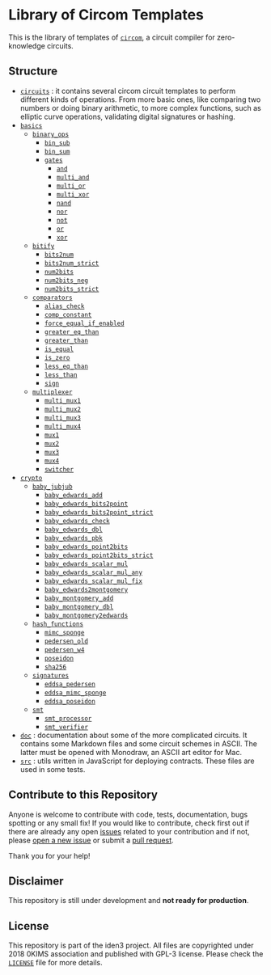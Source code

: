 # Library of Circom Templates

This is the library of templates of [`circom`](https://github.com/iden3/circom), a circuit compiler for zero-knowledge circuits. 


<!-- BACKGROUND? / NOTATION? :
For instance: Field elements vs. Binary 
-->

## Structure

- [`circuits`](circuits) : it contains several circom circuit templates to perform different kinds of operations. From more basic ones, like comparing two numbers or doing binary arithmetic, to more complex functions, such as elliptic curve operations, validating digital signatures or hashing.
- [`basics`](basics)
    - [`binary_ops`](basics/binary_ops)
        - [`bin_sub`](basics/binary_ops/bin_sub)
        - [`bin_sum`](basics/binary_ops/bin_sum)
        - [`gates`](basics/binary_ops/gates)
            - [`and`](basics/binary_ops/gates/and)
            - [`multi_and`](basics/binary_ops/gates/multi_and)
            - [`multi_or`](basics/binary_ops/gates/multi_or)
            - [`multi_xor`](basics/binary_ops/gates/multi_xor)
            - [`nand`](basics/binary_ops/gates/nand)
            - [`nor`](basics/binary_ops/gates/nor)
            - [`not`](basics/binary_ops/gates/not)
            - [`or`](basics/binary_ops/gates/or)
            - [`xor`](basics/binary_ops/gates/xor)
    - [`bitify`](basics/bitify)
        - [`bits2num`](basics/bitify/bits2num)
        - [`bits2num_strict`](basics/bitify/bits2num_strict)
        - [`num2bits`](basics/bitify/num2bits)
        - [`num2bits_neg`](basics/bitify/num2bits_neg)
        - [`num2bits_strict`](basics/bitify/num2bits_strict)
    - [`comparators`](basics/comparators)
        - [`alias_check`](basics/comparators/alias_check)
        - [`comp_constant`](basics/comparators/comp_constant)
        - [`force_equal_if_enabled`](basics/comparators/force_equal_if_enabled)
        - [`greater_eq_than`](basics/comparators/greater_eq_than)
        - [`greater_than`](basics/comparators/greater_than)
        - [`is_equal`](basics/comparators/is_equal)
        - [`is_zero`](basics/comparators/is_zero)
        - [`less_eq_than`](basics/comparators/less_eq_than)
        - [`less_than`](basics/comparators/less_than)
        - [`sign`](basics/comparators/sign)
    - [`multiplexer`](basics/multiplexer)
        - [`multi_mux1`](basics/multiplexer/multi_mux1)
        - [`multi_mux2`](basics/multiplexer/multi_mux2)
        - [`multi_mux3`](basics/multiplexer/multi_mux3)
        - [`multi_mux4`](basics/multiplexer/multi_mux4)
        - [`mux1`](basics/multiplexer/mux1)
        - [`mux2`](basics/multiplexer/mux2)
        - [`mux3`](basics/multiplexer/mux3)
        - [`mux4`](basics/multiplexer/mux4)
        - [`switcher`](basics/multiplexer/switcher)
- [`crypto`](crypto)
    - [`baby_jubjub`](crypto/baby_jubjub)
        - [`baby_edwards_add`](crypto/baby_jubjub/baby_edwards_add)
        - [`baby_edwards_bits2point`](crypto/baby_jubjub/baby_edwards_bits2point)
        - [`baby_edwards_bits2point_strict`](crypto/baby_jubjub/baby_edwards_bits2point_strict)
        - [`baby_edwards_check`](crypto/baby_jubjub/baby_edwards_check)
        - [`baby_edwards_dbl`](crypto/baby_jubjub/baby_edwards_dbl)
        - [`baby_edwards_pbk`](crypto/baby_jubjub/baby_edwards_pbk)
        - [`baby_edwards_point2bits`](crypto/baby_jubjub/baby_edwards_point2bits)
        - [`baby_edwards_point2bits_strict`](crypto/baby_jubjub/baby_edwards_point2bits_strict)
        - [`baby_edwards_scalar_mul`](crypto/baby_jubjub/baby_edwards_scalar_mul)
        - [`baby_edwards_scalar_mul_any`](crypto/baby_jubjub/baby_edwards_scalar_mul_any)
        - [`baby_edwards_scalar_mul_fix`](crypto/baby_jubjub/baby_edwards_scalar_mul_fix)
        - [`baby_edwards2montgomery`](crypto/baby_jubjub/baby_edwards2montgomery)
        - [`baby_montgomery_add`](crypto/baby_jubjub/baby_montgomery_add)
        - [`baby_montgomery_dbl`](crypto/baby_jubjub/baby_montgomery_dbl)
        - [`baby_montgomery2edwards`](crypto/baby_jubjub/baby_montgomery2edwards)
    - [`hash_functions`](crypto/hash_functions)
        - [`mimc_sponge`](crypto/hash_functions/mimc_sponge)
        - [`pedersen_old`](crypto/hash_functions/pedersen_old)
        - [`pedersen_w4`](crypto/hash_functions/pedersen_w4)
        - [`poseidon`](crypto/hash_functions/poseidon)
        - [`sha256`](crypto/hash_functions/sha256)
    - [`signatures`](crypto/signatures)
        - [`eddsa_pedersen`](crypto/signatures/eddsa_pedersen)
        - [`eddsa_mimc_sponge`](crypto/signatures/eddsa_mimc_sponge)
        - [`eddsa_poseidon`](crypto/signatures/eddsa_poseidon)
    - [`smt`](crypto/smt)
        - [`smt_processor`](crypto/smt/smt_processor)
        - [`smt_verifier`](crypto/smt/smt_verifier)
- [`doc`](doc) : documentation about some of the more complicated circuits. It contains some Markdown files and some circuit schemes in ASCII. The latter must be opened with Monodraw, an ASCII art editor for Mac.
- [`src`](src) : utils written in JavaScript for deploying contracts. These files are used in some tests.

<!-- Auxiliary files:
    - [.eslintrc.js](.eslintrc.js)
    - [.gitignore](.gitignore)
    - [`node_modules`](node_modules)
    - [index.js](index.js)
    - [package.json](package.json)
    - [package-lock.json](package-lock.json)
    - [README.md](README.md)
    - [LICENSE](LICENSE)
-->

## Contribute to this Repository

Anyone is welcome to contribute with code, tests, documentation, bugs spotting or any small fix! If you would like to contribute, check first out if there are already any open [issues](https://github.com/iden3/circomlib/issues) related to your contribution and if not, please [open a new issue](https://github.com/iden3/circomlib/issues/new) or submit a [pull request](https://github.com/iden3/circomlib/pulls).

Thank you for your help!

## Disclaimer

This repository is still under development and **not ready for production**.  

## License

This repository is part of the iden3 project. All files are copyrighted under 2018 0KIMS association and published with GPL-3 license. Please check the [`LICENSE`](/LICENSE) file for more details.